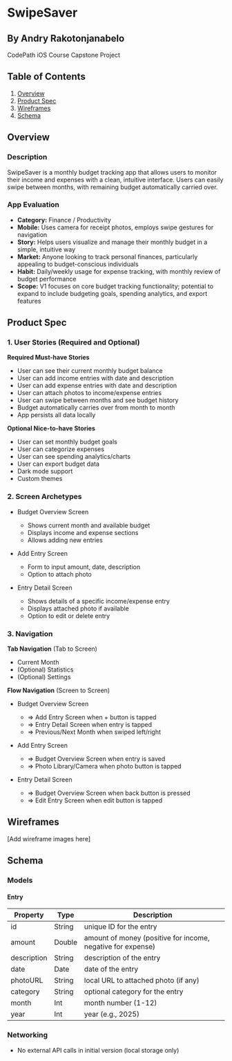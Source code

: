 # SwipeSaver

## By Andry Rakotonjanabelo
CodePath iOS Course Capstone Project

## Table of Contents
1. [Overview](#Overview)
2. [Product Spec](#Product-Spec)
3. [Wireframes](#Wireframes)
4. [Schema](#Schema)

## Overview
### Description
SwipeSaver is a monthly budget tracking app that allows users to monitor their income and expenses with a clean, intuitive interface. Users can easily swipe between months, with remaining budget automatically carried over.

### App Evaluation
- **Category:** Finance / Productivity
- **Mobile:** Uses camera for receipt photos, employs swipe gestures for navigation
- **Story:** Helps users visualize and manage their monthly budget in a simple, intuitive way
- **Market:** Anyone looking to track personal finances, particularly appealing to budget-conscious individuals
- **Habit:** Daily/weekly usage for expense tracking, with monthly review of budget performance
- **Scope:** V1 focuses on core budget tracking functionality; potential to expand to include budgeting goals, spending analytics, and export features

## Product Spec

### 1. User Stories (Required and Optional)

**Required Must-have Stories**

* User can see their current monthly budget balance
* User can add income entries with date and description
* User can add expense entries with date and description
* User can attach photos to income/expense entries
* User can swipe between months and see budget history
* Budget automatically carries over from month to month
* App persists all data locally

**Optional Nice-to-have Stories**

* User can set monthly budget goals
* User can categorize expenses
* User can see spending analytics/charts
* User can export budget data
* Dark mode support
* Custom themes

### 2. Screen Archetypes

* Budget Overview Screen
   * Shows current month and available budget
   * Displays income and expense sections
   * Allows adding new entries
   
* Add Entry Screen
   * Form to input amount, date, description
   * Option to attach photo
   
* Entry Detail Screen
   * Shows details of a specific income/expense entry
   * Displays attached photo if available
   * Option to edit or delete entry

### 3. Navigation

**Tab Navigation** (Tab to Screen)

* Current Month
* (Optional) Statistics
* (Optional) Settings

**Flow Navigation** (Screen to Screen)

* Budget Overview Screen
   * => Add Entry Screen when + button is tapped
   * => Entry Detail Screen when entry is tapped
   * => Previous/Next Month when swiped left/right
   
* Add Entry Screen
   * => Budget Overview Screen when entry is saved
   * => Photo Library/Camera when photo button is tapped
   
* Entry Detail Screen
   * => Budget Overview Screen when back button is pressed
   * => Edit Entry Screen when edit button is tapped

## Wireframes
[Add wireframe images here]

## Schema 

### Models

#### Entry
   | Property      | Type     | Description |
   | ------------- | -------- | ------------|
   | id            | String   | unique ID for the entry |
   | amount        | Double   | amount of money (positive for income, negative for expense) |
   | description   | String   | description of the entry |
   | date          | Date     | date of the entry |
   | photoURL      | String   | local URL to attached photo (if any) |
   | category      | String   | optional category for the entry |
   | month         | Int      | month number (1-12) |
   | year          | Int      | year (e.g., 2025) |

### Networking
- No external API calls in initial version (local storage only)